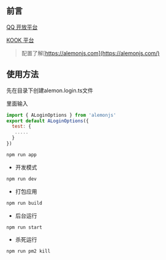 ## 前言

[QQ 开放平台](https://q.qq.com/#/)

[KOOK 平台](https://developer.kookapp.cn/doc/)

> 配置了解[https://alemonjs.com](https://alemonjs.com/)

## 使用方法

先在目录下创建alemon.login.ts文件

里面输入

```js
import { ALoginOptions } from 'alemonjs'
export default ALoginOptions({
  test: {
   .....
  }
})
```

```sh
npm run app
```

- 开发模式

```sh
npm run dev
```

- 打包应用

```sh
npm run build
```

- 后台运行

```sh
npm run start
```

- 杀死运行

```sh
npm run pm2 kill
```
